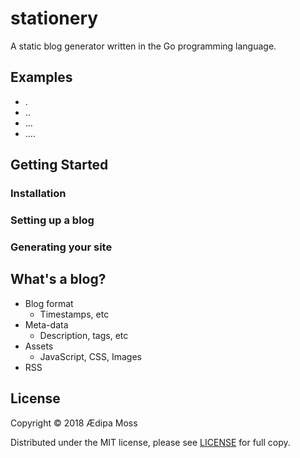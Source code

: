 # stationery

A static blog generator written in the Go programming language.

## Examples

* .
* ..
* ...
* ....

## Getting Started

### Installation

### Setting up a blog

### Generating your site

## What's a blog?

* Blog format
  * Timestamps, etc
* Meta-data
  * Description, tags, etc
* Assets
  * JavaScript, CSS, Images
* RSS

## License

Copyright © 2018 Ædipa Moss

Distributed under the MIT license, please see [LICENSE](LICENSE) for full copy.


